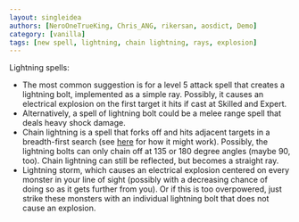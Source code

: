 ```yaml
---
layout: singleidea
authors: [NeroOneTrueKing, Chris_ANG, rikersan, aosdict, Demo]
category: [vanilla]
tags: [new spell, lightning, chain lightning, rays, explosion]
---
```

Lightning spells:
* The most common suggestion is for a level 5 attack spell that creates a lightning bolt, implemented as a simple ray. Possibly, it causes an electrical explosion on the first target it hits if cast at Skilled and Expert.
* Alternatively, a spell of lightning bolt could be a melee range spell that deals heavy shock damage.
* Chain lightning is a spell that forks off and hits adjacent targets in a breadth-first search (see [here](https://cdn.discordapp.com/attachments/384784727774724121/627910565020565523/unknown.png) for how it  might work). Possibly, the lightning bolts can only chain off at 135 or 180 degree angles (maybe 90, too). Chain lightning can still be reflected, but becomes a straight ray.
* Lightning storm, which causes an electrical explosion centered on every monster in your line of sight (possibly with a decreasing chance of doing so as it gets further from you). Or if this is too overpowered, just strike these monsters with an individual lightning bolt that does not cause an explosion.
